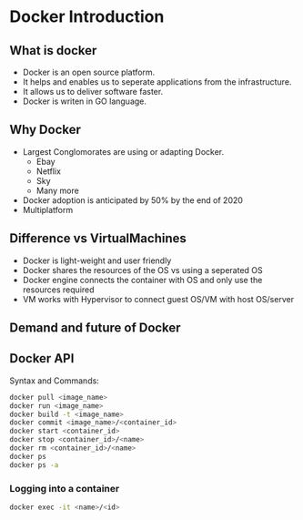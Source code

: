 # Docker Introduction

## What is docker

- Docker is an open source platform.
- It helps and enables us to seperate applications from the infrastructure.
- It allows us to deliver software faster.
- Docker is writen in GO language.

## Why Docker

- Largest Conglomorates are using or adapting Docker.
  - Ebay
  - Netflix
  - Sky
  - Many more
- Docker adoption is anticipated by 50% by the end of 2020
- Multiplatform

## Difference vs VirtualMachines

- Docker is light-weight and user friendly
- Docker shares the resources of the OS vs using a seperated OS
- Docker engine connects the container with OS and only use the resources required
- VM works with Hypervisor to connect guest OS/VM with host OS/server

## Demand and future of Docker

## Docker API

Syntax and Commands:

```bash
docker pull <image_name>
docker run <image_name>
docker build -t <image_name>
docker commit <image_name>/<container_id>
docker start <container_id>
docker stop <container_id>/<name>
docker rm <container_id>/<name>
docker ps
docker ps -a
```

### Logging into a container

```bash
docker exec -it <name>/<id>
```
